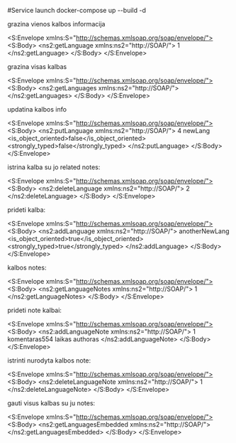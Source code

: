#Service launch
docker-compose up --build -d <br>

grazina vienos kalbos  informacija

<?xml version="1.0" ?>
<S:Envelope xmlns:S="http://schemas.xmlsoap.org/soap/envelope/">
    <S:Body>
        <ns2:getLanguage xmlns:ns2="http://SOAP/">
        	<id>1</id>
        </ns2:getLanguage>
    </S:Body>
</S:Envelope>

grazina visas kalbas

<?xml version="1.0" ?>
<S:Envelope xmlns:S="http://schemas.xmlsoap.org/soap/envelope/">
    <S:Body>
        <ns2:getLanguages xmlns:ns2="http://SOAP/">
        </ns2:getLanguages>
    </S:Body>
</S:Envelope>

updatina kalbos info

<?xml version="1.0" ?>
<S:Envelope xmlns:S="http://schemas.xmlsoap.org/soap/envelope/">
    <S:Body>
        <ns2:putLanguage xmlns:ns2="http://SOAP/">
        	<id>4</id>
        	<language>newLang</language>
        	<is_object_oriented>false</is_object_oriented>
			<strongly_typed>false</strongly_typed>
        </ns2:putLanguage>
    </S:Body>
</S:Envelope>

istrina kalba su jo related notes:

<?xml version="1.0" ?>
<S:Envelope xmlns:S="http://schemas.xmlsoap.org/soap/envelope/">
    <S:Body>
        <ns2:deleteLanguage xmlns:ns2="http://SOAP/">
        	<id>2</id>
        </ns2:deleteLanguage>
    </S:Body>
</S:Envelope>

prideti kalba:

<?xml version="1.0" ?>
<S:Envelope xmlns:S="http://schemas.xmlsoap.org/soap/envelope/">
    <S:Body>
        <ns2:addLanguage xmlns:ns2="http://SOAP/">
        	<language>anotherNewLang</language>
        	<is_object_oriented>true</is_object_oriented>
			<strongly_typed>true</strongly_typed>
        </ns2:addLanguage>
    </S:Body>
</S:Envelope>

kalbos notes:

<?xml version="1.0" ?>
<S:Envelope xmlns:S="http://schemas.xmlsoap.org/soap/envelope/">
    <S:Body>
        <ns2:getLanguageNotes xmlns:ns2="http://SOAP/">
        	<id>1</id>
        </ns2:getLanguageNotes>
    </S:Body>
</S:Envelope>

prideti note kalbai:

<?xml version="1.0" ?>
<S:Envelope xmlns:S="http://schemas.xmlsoap.org/soap/envelope/">
    <S:Body>
        <ns2:addLanguageNote xmlns:ns2="http://SOAP/">
        	<id>1</id>
        	<title>pavadinimas87</title>
        	<comment>komentaras554</comment>
        	<expiration>laikas</expiration>
			<author>authoras</author>
        </ns2:addLanguageNote>
    </S:Body>
</S:Envelope>

istrinti nurodyta kalbos note:

<?xml version="1.0" ?>
<S:Envelope xmlns:S="http://schemas.xmlsoap.org/soap/envelope/">
    <S:Body>
        <ns2:deleteLanguageNote xmlns:ns2="http://SOAP/">
        	<id>1</id>
        	<title>default1</title>
        	</ns2:deleteLanguageNote>
    </S:Body>
</S:Envelope>

gauti visus kalbas su ju notes:

<?xml version="1.0" ?>
<S:Envelope xmlns:S="http://schemas.xmlsoap.org/soap/envelope/">
    <S:Body>
        <ns2:getLanguagesEmbedded xmlns:ns2="http://SOAP/">
        	</ns2:getLanguagesEmbedded>
    </S:Body>
</S:Envelope>

